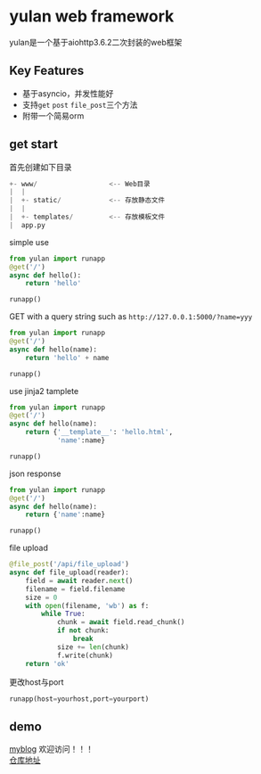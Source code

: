 # yulan web framework

yulan是一个基于aiohttp3.6.2二次封装的web框架

## Key Features
* 基于asyncio，并发性能好
* 支持`get` `post` `file_post`三个方法
* 附带一个简易orm

## get start
首先创建如下目录
```python
+- www/                  <-- Web目录
|  |
|  +- static/            <-- 存放静态文件
|  |
|  +- templates/         <-- 存放模板文件
|  app.py
```
simple use
```python
from yulan import runapp
@get('/')
async def hello():
    return 'hello'

runapp()
```
GET with a query string such as `http://127.0.0.1:5000/?name=yyy`
```python
from yulan import runapp
@get('/')
async def hello(name):
    return 'hello' + name

runapp()
```
use jinja2 tamplete
```python
from yulan import runapp
@get('/')
async def hello(name):
    return {'__template__': 'hello.html',
            'name':name}

runapp()
```

json response
```python
from yulan import runapp
@get('/')
async def hello(name):
    return {'name':name}

runapp()
```

file upload
```python
@file_post('/api/file_upload')
async def file_upload(reader):
    field = await reader.next()
    filename = field.filename
    size = 0
    with open(filename, 'wb') as f:
        while True:
            chunk = await field.read_chunk()
            if not chunk:
                break
            size += len(chunk)
            f.write(chunk)
    return 'ok'
```

更改host与port
```python
runapp(host=yourhost,port=yourport)
```
## demo
[myblog](https://yulan.net.cn) 欢迎访问！！！  
[仓库地址](https://github.com/yulansp/blog/tree/master/mybloge)
